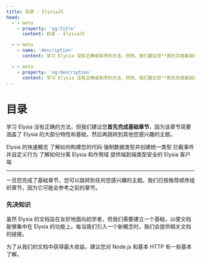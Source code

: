 ```yaml
---
title: 目录 - ElysiaJS
head:
  - - meta
    - property: 'og:title'
      content: 目录 - ElysiaJS

  - - meta
    - name: 'description'
      content: 学习 Elysia 没有正确或有序的方法，然而，我们建议您**首先完成基础章节**，因为该章节简要涵盖了 Elysia 的大部分特性和基础，然后再跳转到其他您感兴趣的主题。一旦您完成了基础章节，您可以跳转到任何您感兴趣的主题。然而，我们建议按照章节的顺序进行，因为它可能会参考之前的章节。

  - - meta
    - property: 'og:description'
      content: 学习 Elysia 没有正确或有序的方法，然而，我们建议您**首先完成基础章节**，因为该章节简要涵盖了 Elysia 的大部分特性和基础，然后再跳转到其他您感兴趣的主题。一旦您完成了基础章节，您可以跳转到任何您感兴趣的主题。然而，我们建议按照章节的顺序进行，因为它可能会参考之前的章节。
---
```


<script setup>
    import Card from '../components/nearl/card.vue'
    import Deck from '../components/nearl/card-deck.vue'
</script>

# 目录
学习 Elysia 没有正确的方法，但我们建议您**首先完成基础章节**，因为该章节简要涵盖了 Elysia 的大部分特性和基础，然后再跳转到其他您感兴趣的主题。

<Deck>
	<Card title="备忘单" href="/integrations/cheat-sheet">
	    Elysia 的快速概览
	</Card>
    <Card title="结构" href="/essential/structure">
        了解如何构建您的代码
    </Card>
    <Card title="验证" href="/essential/validation">
        强制数据类型并创建统一类型
    </Card>
    <Card title="生命周期" href="/essential/life-cycle">
        拦截事件并自定义行为
    </Card>
    <Card title="插件与作用域" href="/essential/plugin">
        了解如何分离 Elysia 和作用域
    </Card>
    <Card title="伊甸园" href="/eden/overview">
        提供端到端类型安全的 Elysia 客户端
    </Card>
</Deck>

---

一旦您完成了基础章节，您可以跳转到任何您感兴趣的主题。我们已按推荐顺序组织章节，因为它可能会参考之前的章节。

### 先决知识
虽然 Elysia 的文档旨在友好地面向初学者，但我们需要建立一个基础，以便文档能够集中在 Elysia 的功能上。每当我们引入一个新概念时，我们会提供相关文档的链接。

为了从我们的文档中获得最大收益，建议您对 Node.js 和基本 HTTP 有一些基本了解。
